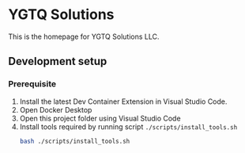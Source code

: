 # YGTQ Solutions

This is the homepage for YGTQ Solutions LLC.

## Development setup

### Prerequisite

1. Install the latest Dev Container Extension in Visual Studio Code.
1. Open Docker Desktop
1. Open this project folder using Visual Studio Code
1. Install tools required by running script `./scripts/install_tools.sh`
    ```bash
    bash ./scripts/install_tools.sh
    ```

### 
